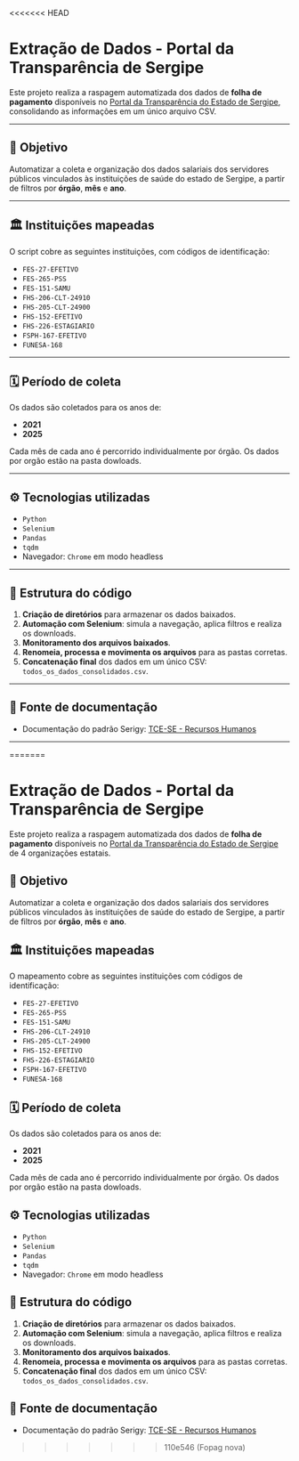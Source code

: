 <<<<<<< HEAD
# Extração de Dados - Portal da Transparência de Sergipe

Este projeto realiza a raspagem automatizada dos dados de **folha de pagamento** disponíveis no [Portal da Transparência do Estado de Sergipe](https://www.transparencia.se.gov.br/Pessoal/PorOrgao.xhtml), consolidando as informações em um único arquivo CSV.

---

## 📌 Objetivo

Automatizar a coleta e organização dos dados salariais dos servidores públicos vinculados às instituições de saúde do estado de Sergipe, a partir de filtros por **órgão**, **mês** e **ano**.

---

## 🏛️ Instituições mapeadas

O script cobre as seguintes instituições, com códigos de identificação:

- `FES-27-EFETIVO`
- `FES-265-PSS`
- `FES-151-SAMU`
- `FHS-206-CLT-24910`
- `FHS-205-CLT-24900`
- `FHS-152-EFETIVO`
- `FHS-226-ESTAGIARIO`
- `FSPH-167-EFETIVO`
- `FUNESA-168`

---

## 🗓️ Período de coleta

Os dados são coletados para os anos de:

- **2021**
- **2025**

Cada mês de cada ano é percorrido individualmente por órgão.
Os dados por orgão estão na pasta dowloads.

---

## ⚙️ Tecnologias utilizadas

- `Python`
- `Selenium`
- `Pandas`
- `tqdm`
- Navegador: `Chrome` em modo headless

---

## 🧩 Estrutura do código

1. **Criação de diretórios** para armazenar os dados baixados.
2. **Automação com Selenium**: simula a navegação, aplica filtros e realiza os downloads.
3. **Monitoramento dos arquivos baixados**.
4. **Renomeia, processa e movimenta os arquivos** para as pastas corretas.
5. **Concatenação final** dos dados em um único CSV: `todos_os_dados_consolidados.csv`.

---

## 📄 Fonte de documentação

- Documentação do padrão Serigy: [TCE-SE - Recursos Humanos](https://serigy.tce.se.gov.br/comum/recursos-humanos.html#_6-1-folha-de-pagamento)

---
=======
# Extração de Dados - Portal da Transparência de Sergipe

Este projeto realiza a raspagem automatizada dos dados de **folha de pagamento** disponíveis no [Portal da Transparência do Estado de Sergipe](https://www.transparencia.se.gov.br/Pessoal/PorOrgao.xhtml) de 4 organizações estatais.

## 📌 Objetivo

Automatizar a coleta e organização dos dados salariais dos servidores públicos vinculados às instituições de saúde do estado de Sergipe, a partir de filtros por **órgão**, **mês** e **ano**.


## 🏛️ Instituições mapeadas
O mapeamento cobre as seguintes instituições com códigos de identificação:

- `FES-27-EFETIVO`
- `FES-265-PSS`
- `FES-151-SAMU`
- `FHS-206-CLT-24910`
- `FHS-205-CLT-24900`
- `FHS-152-EFETIVO`
- `FHS-226-ESTAGIARIO`
- `FSPH-167-EFETIVO`
- `FUNESA-168`


## 🗓️ Período de coleta

Os dados são coletados para os anos de:

- **2021**
- **2025**

Cada mês de cada ano é percorrido individualmente por órgão.
Os dados por orgão estão na pasta dowloads.


## ⚙️ Tecnologias utilizadas

- `Python`
- `Selenium`
- `Pandas`
- `tqdm`
- Navegador: `Chrome` em modo headless


## 🧩 Estrutura do código

1. **Criação de diretórios** para armazenar os dados baixados.
2. **Automação com Selenium**: simula a navegação, aplica filtros e realiza os downloads.
3. **Monitoramento dos arquivos baixados**.
4. **Renomeia, processa e movimenta os arquivos** para as pastas corretas.
5. **Concatenação final** dos dados em um único CSV: `todos_os_dados_consolidados.csv`.


## 📄 Fonte de documentação

- Documentação do padrão Serigy: [TCE-SE - Recursos Humanos](https://serigy.tce.se.gov.br/comum/recursos-humanos.html#_6-1-folha-de-pagamento)

>>>>>>> 110e546 (Fopag nova)
